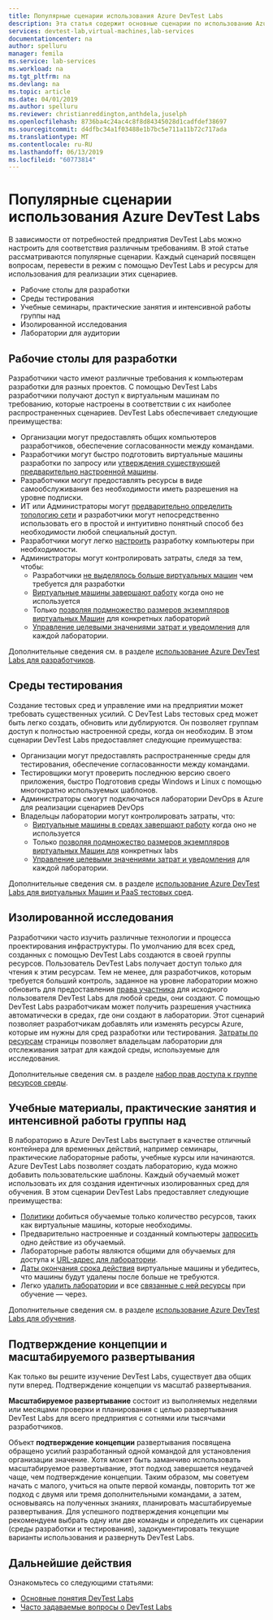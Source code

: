 ```yaml
---
title: Популярные сценарии использования Azure DevTest Labs
description: Эта статья содержит основные сценарии по использованию Azure DevTest Labs и два пути, общие для начала использования службы в вашей организации.
services: devtest-lab,virtual-machines,lab-services
documentationcenter: na
author: spelluru
manager: femila
ms.service: lab-services
ms.workload: na
ms.tgt_pltfrm: na
ms.devlang: na
ms.topic: article
ms.date: 04/01/2019
ms.author: spelluru
ms.reviewer: christianreddington,anthdela,juselph
ms.openlocfilehash: 8736ba4c24ac4c8f8d84345028d1cadfdef38697
ms.sourcegitcommit: d4dfbc34a1f03488e1b7bc5e711a11b72c717ada
ms.translationtype: MT
ms.contentlocale: ru-RU
ms.lasthandoff: 06/13/2019
ms.locfileid: "60773814"
---
```

# <a name="popular-scenarios-for-using-azure-devtest-labs"></a>Популярные сценарии использования Azure DevTest Labs
В зависимости от потребностей предприятия DevTest Labs можно настроить для соответствия различным требованиям.  В этой статье рассматриваются популярные сценарии. Каждый сценарий посвящен вопросам, перевести в режим с помощью DevTest Labs и ресурсы для использования для реализации этих сценариев.  

- Рабочие столы для разработки
- Среды тестирования
- Учебные семинары, практические занятия и интенсивной работы группы над
- Изолированной исследования
- Лаборатории для аудитории

## <a name="developer-desktops"></a>Рабочие столы для разработки
Разработчики часто имеют различные требования к компьютерам разработки для разных проектов. С помощью DevTest Labs разработчики получают доступ к виртуальным машинам по требованию, которые настроены в соответствии с их наиболее распространенных сценариев. DevTest Labs обеспечивает следующие преимущества:

- Организации могут предоставлять общих компьютеров разработчиков, обеспечение согласованности между командами.
- Разработчики могут быстро подготовить виртуальные машины разработки по запросу или [утверждения существующей предварительно настроенной машины](devtest-lab-add-claimable-vm.md).
- Разработчики могут предоставлять ресурсы в виде самообслуживания без необходимости иметь разрешения на уровне подписки.
- ИТ или Администраторы могут [предварительно определить топологию сети](devtest-lab-configure-vnet.md) и разработчики могут непосредственно использовать его в простой и интуитивно понятный способ без необходимости любой специальный доступ.
- Разработчики могут легко [настроить](devtest-lab-add-vm.md#add-an-existing-artifact-to-a-vm) разработку компьютеры при необходимости.
- Администраторы могут контролировать затраты, следя за тем, чтобы:
    - Разработчики [не выделялось больше виртуальных машин](devtest-lab-set-lab-policy.md#set-virtual-machines-per-user) чем требуется для разработки
    - [Виртуальные машины завершают работу](devtest-lab-set-lab-policy.md#set-auto-shutdown) когда оно не используется
    - Только [позволяя подмножество размеров экземпляров виртуальных Машин](devtest-lab-set-lab-policy.md#set-allowed-virtual-machine-sizes) для конкретных лабораторий
    - [Управление целевыми значениями затрат и уведомления](devtest-lab-configure-cost-management.md) для каждой лаборатории.

Дополнительные сведения см. в разделе [использование Azure DevTest Labs для разработчиков](devtest-lab-developer-lab.md). 

## <a name="test-environments"></a>Среды тестирования
Создание тестовых сред и управление ими на предприятии может требовать существенных усилий. С DevTest Labs тестовых сред может быть легко создать, обновить или дублируются. Он позволяет группам доступ к полностью настроенной среды, когда он необходим. В этом сценарии DevTest Labs предоставляет следующие преимущества:

- Организации могут предоставлять распространенные среды для тестирования, обеспечение согласованности между командами.
- Тестировщики могут проверить последнюю версию своего приложения, быстро Подготовив среды Windows и Linux с помощью многократно используемых шаблонов.
- Администраторы смогут подключаться лаборатории DevOps в Azure для реализации сценариев DevOps
- Владельцы лаборатории могут контролировать затраты, что:
    - [Виртуальные машины в средах завершают работу](devtest-lab-set-lab-policy.md#set-auto-shutdown) когда оно не используется
    - Только [позволяя подмножество размеров экземпляров виртуальных Машин для](devtest-lab-set-lab-policy.md#set-allowed-virtual-machine-sizes) конкретных labs
    - [Управление целевыми значениями затрат и уведомления](devtest-lab-configure-cost-management.md) для каждой лаборатории.

Дополнительные сведения см. в разделе [использование Azure DevTest Labs для виртуальных Машин и PaaS тестовых сред](devtest-lab-test-env.md).

## <a name="sandboxed-investigations"></a>Изолированной исследования
Разработчики часто изучить различные технологии и процесса проектирования инфраструктуры. По умолчанию для всех сред, созданных с помощью DevTest Labs создаются в своей группы ресурсов. Пользователь DevTest Labs получает доступ только для чтения к этим ресурсам. Тем не менее, для разработчиков, которым требуется больший контроль, заданное на уровне лаборатории можно обновить для предоставления [права участника](https://azure.microsoft.com/updates/azure-devtest-labs-view-and-set-access-rights-to-an-environment-rg/) для исходного пользователя DevTest Labs для любой среды, они создают.  С помощью DevTest Labs разработчикам может получить разрешения участника автоматически в средах, где они создают в лаборатории.  Этот сценарий позволяет разработчикам добавлять или изменять ресурсы Azure, которые им нужны для сред разработки или тестирования. [Затраты по ресурсам](devtest-lab-configure-cost-management.md#view-cost-by-resource) страницы позволяет владельцам лаборатории для отслеживания затрат для каждой среды, используемые для исследования.

Дополнительные сведения см. в разделе [набор прав доступа к группе ресурсов среды](https://aka.ms/dtl-sandbox).

## <a name="trainings-hands-on-labs-and-hackathons"></a>Учебные материалы, практические занятия и интенсивной работы группы над 
В лабораторию в Azure DevTest Labs выступает в качестве отличный контейнера для временных действий, например семинары, практические лабораторные работы, учебные курсы или начинаются.  Azure DevTest Labs позволяет создать лабораторию, куда можно добавить пользовательские шаблоны. Каждый обучаемый может использовать их для создания идентичных изолированных сред для обучения. В этом сценарии DevTest Labs предоставляет следующие преимущества:

- [Политики](devtest-lab-set-lab-policy.md) добиться обучаемые только количество ресурсов, таких как виртуальные машины, которые необходимы.
- Предварительно настроенные и созданный компьютеры [запросить](devtest-lab-add-claimable-vm.md) одно действие из обучаемый.
- Лабораторные работы являются общими для обучаемых для доступа к [URL-адрес для лаборатории](devtest-lab-faq.md#how-do-i-share-a-direct-link-to-my-lab).
- [Даты окончания срока действия](devtest-lab-add-vm.md#steps-to-add-a-vm-to-a-lab-in-azure-devtest-labs) виртуальные машины и убедитесь, что машины будут удалены после больше не требуются.
- Легко [удалить лаборатории](devtest-lab-delete-lab-vm.md#delete-a-lab) и все [связанные с ней ресурсы](devtest-lab-faq.md#how-do-i-automate-the-process-of-deleting-all-the-vms-in-my-lab) при обучение — через.

Дополнительные сведения см. в разделе [использование Azure DevTest Labs для обучения](devtest-lab-training-lab.md).  

## <a name="proof-of-concept-vs-scaled-deployment"></a>Подтверждение концепции и масштабируемого развертывания
Как только вы решите изучение DevTest Labs, существует два общих пути вперед. Подтверждение концепции vs масштаб развертывания.  

**Масштабируемое развертывание** состоит из выполняемых неделями или месяцами проверки и планирования с целью развертывания DevTest Labs для всего предприятия с сотнями или тысячами разработчиков.

Объект **подтверждение концепции** развертывания посвящена обращено усилий разработанный одной командой для установления организации значение. Хотя может быть заманчиво использовать масштабируемое развертывание, этот подход завершается неудачей чаще, чем подтверждение концепции. Таким образом, мы советуем начать с малого, учиться на опыте первой команды, повторить тот же подход с двумя или тремя дополнительными командами, а затем, основываясь на полученных знаниях, планировать масштабируемые развертывания. Для успешного подтверждения концепции мы рекомендуем выбрать одну или две команды и определить их сценарии (среды разработки и тестирования), задокументировать текущие варианты использования и развернуть DevTest Labs.

## <a name="next-steps"></a>Дальнейшие действия
Ознакомьтесь со следующими статьями:

- [Основные понятия DevTest Labs](devtest-lab-concepts.md)
- [Часто задаваемые вопросы о DevTest Labs](devtest-lab-faq.md)

